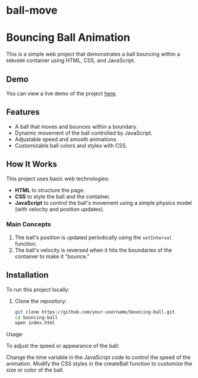 # ball-move
# Bouncing Ball Animation

This is a simple web project that demonstrates a ball bouncing within a `600x600` container using HTML, CSS, and JavaScript.

## Demo

You can view a live demo of the project [here](#).

## Features

- A ball that moves and bounces within a boundary.
- Dynamic movement of the ball controlled by JavaScript.
- Adjustable speed and smooth animations.
- Customizable ball colors and styles with CSS.

## How It Works

This project uses basic web technologies:
- **HTML** to structure the page.
- **CSS** to style the ball and the container.
- **JavaScript** to control the ball's movement using a simple physics model (with velocity and position updates).

### Main Concepts
1. The ball's position is updated periodically using the `setInterval` function.
2. The ball's velocity is reversed when it hits the boundaries of the container to make it "bounce."

## Installation

To run this project locally:

1. Clone the repository:

   ```bash
   git clone https://github.com/your-username/bouncing-ball.git
   cd bouncing-ball
   open index.html
   
Usage

To adjust the speed or appearance of the ball:

Change the time variable in the JavaScript code to control the speed of the animation.
Modify the CSS styles in the createBall function to customize the size or color of the ball.


